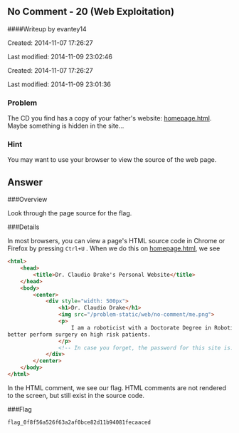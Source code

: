 ## No Comment - 20 (Web Exploitation) ##
####Writeup by evantey14

Created: 2014-11-07 17:26:27

Last modified: 2014-11-09 23:02:46


Created: 2014-11-07 17:26:27

Last modified: 2014-11-09 23:01:36


### Problem

The CD you find has a copy of your father's website: [homepage.html](https://picoctf.com/api/autogen/serve/homepage.html?static=false&pid=3099c443d360a2514f17f155fb65d5d2). Maybe something is hidden in the site...

### Hint

You may want to use your browser to view the source of the web page.

## Answer

###Overview

Look through the page source for the flag.

###Details

In most browsers, you can view a page's HTML source code in Chrome or Firefox by pressing `Ctrl+U` . When we do this on [homepage.html](https://picoctf.com/api/autogen/serve/homepage.html?static=false&pid=3099c443d360a2514f17f155fb65d5d2), we see

```html
<html>
	<head>
		<title>Dr. Claudio Drake's Personal Website</title>
	</head>
	<body>
		<center>
			<div style="width: 500px">
				<h1>Dr. Claudio Drake</h1>
				<img src="/problem-static/web/no-comment/me.png">
				<p>
					I am a roboticist with a Doctorate Degree in Robotics. My primary interests are in developing new medical robotics to help doctors
better perform surgery on high risk patients.
				</p>
				<!-- In case you forget, the password for this site is: flag_0f8f56a526f63a2af0bce82d11b94081fecaaced -->
			</div>
		</center>
	</body>
</html>
```

In the HTML comment, we see our flag. HTML comments are not rendered to the screen, but still exist in the source code.

###Flag

    flag_0f8f56a526f63a2af0bce82d11b94081fecaaced
